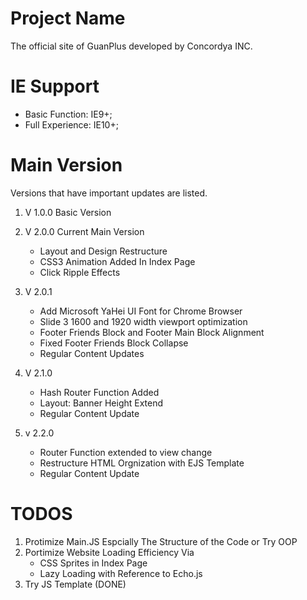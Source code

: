 # Project Name
The official site of GuanPlus developed by Concordya INC.

# IE Support
* Basic Function: IE9+;
* Full Experience: IE10+;

# Main Version
Versions that have important updates are listed.

1. V 1.0.0 Basic Version
2. V 2.0.0 Current Main Version
	* Layout and Design Restructure
	* CSS3 Animation Added In Index Page
	* Click Ripple Effects
3. V 2.0.1 
	* Add Microsoft YaHei UI Font for Chrome Browser
	* Slide 3 1600 and 1920 width viewport optimization
	* Footer Friends Block and Footer Main Block Alignment
	* Fixed Footer Friends Block Collapse
	* Regular Content Updates
4. V 2.1.0
	* Hash Router Function Added
	* Layout: Banner Height Extend
	* Regular Content Update

5. v 2.2.0
	* Router Function extended to view change
	* Restructure HTML Orgnization with EJS Template
	* Regular Content Update

# TODOS
1. Protimize Main.JS Espcially The Structure of the Code or Try OOP
2. Portimize Website Loading Efficiency Via
	* CSS Sprites in Index Page
	* Lazy Loading with Reference to Echo.js
3. Try JS Template (DONE)



